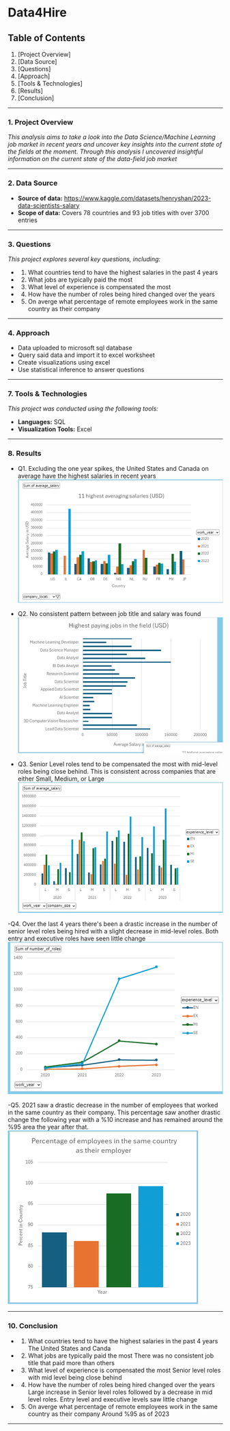 # Data4Hire

## **Table of Contents**
1. [Project Overview]
2. [Data Source]
3. [Questions]
4. [Approach]
7. [Tools & Technologies]
8. [Results]
10. [Conclusion]

---

### **1. Project Overview**
_This analysis aims to take a look into the Data Science/Machine Learning job market in recent years and uncover key insights into the current state of the fields at the moment. Through this analysis I uncovered insightful information on the current state of the data-field job market_

---

### **2. Data Source**
- **Source of data:** https://www.kaggle.com/datasets/henryshan/2023-data-scientists-salary
- **Scope of data:** Covers 78 countries and 93 job  titles with over 3700 entries

---

### **3. Questions**
_This project explores several key questions, including:_
- 1. What countries tend to have the highest salaries in the past 4 years
- 2. What jobs are typically paid the most
- 3. What level of experience is compensated the most
- 4. How have the number of roles being hired changed over the years
- 5. On averge what percentage of remote employees work in the same country as their company
---

### **4. Approach**
- Data uploaded to microsoft sql database
- Query said data and import it to excel worksheet
- Create visualizations using excel
- Use statistical inference to answer  questions

---


### **7. Tools & Technologies**
_This project was conducted using the following tools:_
- **Languages:** SQL 
- **Visualization Tools:** Excel

---

### **8. Results**
- Q1. Excluding the one year spikes, the United States and Canada on average have the highest salaries in recent years
![alt text](https://github.com/AlbertHender/Data4Hire/blob/main/Visuals/11%20highest.png)
  
- Q2. No consistent pattern between job title and salary was found
![alt text](https://github.com/AlbertHender/Data4Hire/blob/main/Visuals/Highest%20paid%20jobs.png)

- Q3. Senior Level roles tend to be compensated the most with mid-level roles being close behind. This is consistent across companies that are either Small, Medium, or Large
![alt text](https://github.com/AlbertHender/Data4Hire/blob/main/Visuals/Average%20salary%20by%20company%20size.png)

-Q4. Over the last 4 years there's been a drastic increase in the number of senior level roles being hired with a slight decrease in mid-level roles. Both entry and executive roles have seen little change
![alt text](https://github.com/AlbertHender/Data4Hire/blob/main/Visuals/Number%20of%20roles.png)

-Q5. 2021 saw a drastic decrease in the number of employees that worked in the same country as their company. This percentage saw another drastic change the following year with a %10 increase and has remained around the %95 area the year after that.
![alt text](https://github.com/AlbertHender/Data4Hire/blob/main/Visuals/Remote%20employees.png)

---

### **10. Conclusion**
- 1. What countries tend to have the highest salaries in the past 4 years
      The United States and Canda
     
- 2. What jobs are typically paid the most
     There was no consistent job title that paid more than others
     
- 3. What level of experience is compensated the most
     Senior level roles with mid level being close behind
     
- 4. How have the number of roles being hired changed over the years
     Large increase in Senior level roles followed by a decrease in mid level roles. Entry level and executive levels saw little change
     
- 5. On averge what percentage of remote employees work in the same country as their company
     Around %95 as of 2023
---



